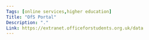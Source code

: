 ```yaml
---
Tags: [online services,higher education]
Title: "OfS Portal"
Description: "."
Link: https://extranet.officeforstudents.org.uk/data
---
```

